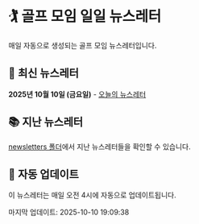 # 🏌️ 골프 모임 일일 뉴스레터

매일 자동으로 생성되는 골프 모임 뉴스레터입니다.

## 📅 최신 뉴스레터

**2025년 10월 10일 (금요일)** - [오늘의 뉴스레터](newsletters/golf-newsletter-2025-10-10.md)

## 📚 지난 뉴스레터

[newsletters 폴더](newsletters/)에서 지난 뉴스레터들을 확인할 수 있습니다.

## 🔄 자동 업데이트

이 뉴스레터는 매일 오전 4시에 자동으로 업데이트됩니다.

마지막 업데이트: 2025-10-10 19:09:38
